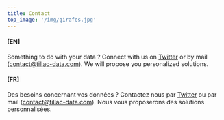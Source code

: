 ```yaml
---
title: Contact
top_image: '/img/girafes.jpg'
---
```


#### [EN]

Something to do with your data ? Connect with us on [Twitter](https://twitter.com/tillac_data) or by mail (<a href='mailto:contact@tillac-data.com'>contact@tillac-data.com</a>). We will propose you personalized solutions.

#### [FR]

Des besoins concernant vos données ? Contactez nous par [Twitter](https://twitter.com/tillac_data) ou par mail (<a href='mailto:contact@tillac-data.com'>contact@tillac-data.com</a>). Nous vous proposerons des solutions personnalisées.